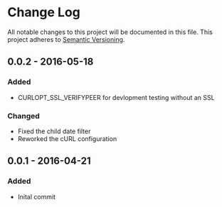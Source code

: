 # Change Log
All notable changes to this project will be documented in this file.
This project adheres to [Semantic Versioning](http://semver.org/).

## 0.0.2 - 2016-05-18
### Added
- CURLOPT_SSL_VERIFYPEER for devlopment testing without an SSL

### Changed
- Fixed the child date filter
- Reworked the cURL configuration

## 0.0.1 - 2016-04-21
### Added
- Inital commit